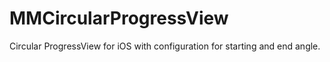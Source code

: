 MMCircularProgressView
======================

Circular ProgressView for iOS with configuration for starting and end angle.
